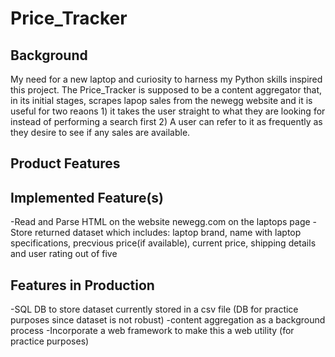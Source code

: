 # Price_Tracker
## Background

My need for a new laptop and curiosity to harness my Python skills inspired this project. The Price_Tracker is supposed to be a content 
aggregator that, in its initial stages, scrapes lapop sales from the newegg website and it is useful for two reaons 1) it
takes the user straight to what they are looking for instead of performing a search first 2) A user can refer to it as frequently as they desire
to see if any sales are available.

## Product Features

## Implemented Feature(s)
-Read and Parse HTML on the website newegg.com on the laptops page 
-Store returned dataset which includes: laptop brand, name with laptop specifications, precvious price(if available), current price, shipping details and user rating out of five

## Features in Production
-SQL DB to store dataset currently stored in a csv file (DB for practice purposes since dataset is not robust)
-content aggregation as a background process
-Incorporate a web framework to make this a web utility (for practice purposes)

